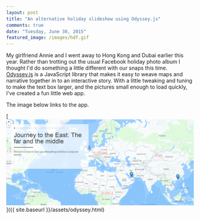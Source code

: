 ```yaml
---
layout: post
title: "An alternative holiday slideshow using Odyssey.js"
comments: true
date: "Tuesday, June 30, 2015"
featured_image: /images/hdf.gif
---
```


My girlfriend Annie and I went away to Hong Kong and Dubai earlier this year. Rather than trotting out the usual Facebook holiday photo album I thought I'd do something a little different with our snaps this time. [Odyssey.js](http://cartodb.github.io/odyssey.js/) is a JavaScript library that makes it easy to weave maps and narrative together in to an interactive story. With a little tweaking and tuning to make the text box larger, and the pictures small enough to load quickly, I've created a fun little web app.

The image below links to the app. 

[![Odyssey]( /assets/odyssey.png)]({{ site.baseurl }}/assets/odyssey.html)



